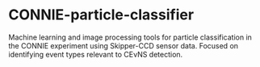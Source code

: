 # CONNIE-particle-classifier
Machine learning and image processing tools for particle classification in the CONNIE experiment using Skipper-CCD sensor data. Focused on identifying event types relevant to CEνNS detection.
